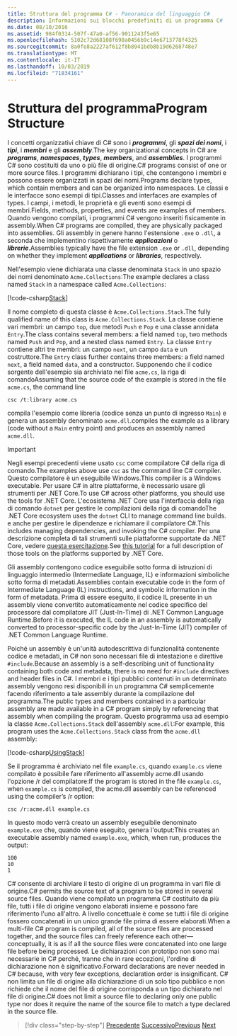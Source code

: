 ```yaml
---
title: Struttura del programma C# - Panoramica del linguaggio C#
description: Informazioni sui blocchi predefiniti di un programma C#
ms.date: 08/10/2016
ms.assetid: 984f0314-507f-47a0-af56-9011243f5e65
ms.openlocfilehash: 5102c72d68108f698a0456b9c14e6713778f4325
ms.sourcegitcommit: 8a0fe8a2227af612f8b8941bdb8b19d6268748e7
ms.translationtype: MT
ms.contentlocale: it-IT
ms.lasthandoff: 10/03/2019
ms.locfileid: "71834161"
---
```

# <a name="program-structure"></a><span data-ttu-id="027aa-103">Struttura del programma</span><span class="sxs-lookup"><span data-stu-id="027aa-103">Program Structure</span></span>

<span data-ttu-id="027aa-104">I concetti organizzativi chiave di C# sono i ***programmi***, gli ***spazi dei nomi***, i ***tipi***, i ***membri*** e gli ***assembly***.</span><span class="sxs-lookup"><span data-stu-id="027aa-104">The key organizational concepts in C# are ***programs***, ***namespaces***, ***types***, ***members***, and ***assemblies***.</span></span> <span data-ttu-id="027aa-105">I programmi C# sono costituiti da uno o più file di origine.</span><span class="sxs-lookup"><span data-stu-id="027aa-105">C# programs consist of one or more source files.</span></span> <span data-ttu-id="027aa-106">I programmi dichiarano i tipi, che contengono i membri e possono essere organizzati in spazi dei nomi.</span><span class="sxs-lookup"><span data-stu-id="027aa-106">Programs declare types, which contain members and can be organized into namespaces.</span></span> <span data-ttu-id="027aa-107">Le classi e le interfacce sono esempi di tipi.</span><span class="sxs-lookup"><span data-stu-id="027aa-107">Classes and interfaces are examples of types.</span></span> <span data-ttu-id="027aa-108">I campi, i metodi, le proprietà e gli eventi sono esempi di membri.</span><span class="sxs-lookup"><span data-stu-id="027aa-108">Fields, methods, properties, and events are examples of members.</span></span> <span data-ttu-id="027aa-109">Quando vengono compilati, i programmi C# vengono inseriti fisicamente in assembly.</span><span class="sxs-lookup"><span data-stu-id="027aa-109">When C# programs are compiled, they are physically packaged into assemblies.</span></span> <span data-ttu-id="027aa-110">Gli assembly in genere hanno l'estensione `.exe` o `.dll`, a seconda che implementino rispettivamente ***applicazioni*** o ***librerie***.</span><span class="sxs-lookup"><span data-stu-id="027aa-110">Assemblies typically have the file extension `.exe` or `.dll`, depending on whether they implement ***applications*** or ***libraries***, respectively.</span></span>

<span data-ttu-id="027aa-111">Nell'esempio viene dichiarata una classe denominata `Stack` in uno spazio dei nomi denominato `Acme.Collections`:</span><span class="sxs-lookup"><span data-stu-id="027aa-111">The example declares a class named `Stack` in a namespace called `Acme.Collections`:</span></span>

[!code-csharp[Stack](../../../samples/snippets/csharp/tour/program-structure/program.cs#L1-L34)]

<span data-ttu-id="027aa-112">Il nome completo di questa classe è `Acme.Collections.Stack`.</span><span class="sxs-lookup"><span data-stu-id="027aa-112">The fully qualified name of this class is `Acme.Collections.Stack`.</span></span> <span data-ttu-id="027aa-113">La classe contiene vari membri: un campo `top`, due metodi `Push` e `Pop` e una classe annidata `Entry`.</span><span class="sxs-lookup"><span data-stu-id="027aa-113">The class contains several members: a field named `top`, two methods named `Push` and `Pop`, and a nested class named `Entry`.</span></span> <span data-ttu-id="027aa-114">La classe `Entry` contiene altri tre membri: un campo `next`, un campo `data` e un costruttore.</span><span class="sxs-lookup"><span data-stu-id="027aa-114">The `Entry` class further contains three members: a field named `next`, a field named `data`, and a constructor.</span></span> <span data-ttu-id="027aa-115">Supponendo che il codice sorgente dell'esempio sia archiviato nel file `acme.cs`, la riga di comando</span><span class="sxs-lookup"><span data-stu-id="027aa-115">Assuming that the source code of the example is stored in the file `acme.cs`, the command line</span></span>

```console
csc /t:library acme.cs
```

<span data-ttu-id="027aa-116">compila l'esempio come libreria (codice senza un punto di ingresso `Main`) e genera un assembly denominato `acme.dll`.</span><span class="sxs-lookup"><span data-stu-id="027aa-116">compiles the example as a library (code without a `Main` entry point) and produces an assembly named `acme.dll`.</span></span>

> [!IMPORTANT]
> <span data-ttu-id="027aa-117">Negli esempi precedenti viene usato `csc` come compilatore C# della riga di comando.</span><span class="sxs-lookup"><span data-stu-id="027aa-117">The examples above use `csc` as the command line C# compiler.</span></span> <span data-ttu-id="027aa-118">Questo compilatore è un eseguibile Windows.</span><span class="sxs-lookup"><span data-stu-id="027aa-118">This compiler is a Windows executable.</span></span> <span data-ttu-id="027aa-119">Per usare C# in altre piattaforme, è necessario usare gli strumenti per .NET Core.</span><span class="sxs-lookup"><span data-stu-id="027aa-119">To use C# across other platforms, you should use the tools for .NET Core.</span></span> <span data-ttu-id="027aa-120">L'ecosistema .NET Core usa l'interfaccia della riga di comando `dotnet` per gestire le compilazioni della riga di comando</span><span class="sxs-lookup"><span data-stu-id="027aa-120">The .NET Core ecosystem uses the `dotnet` CLI to manage command line builds.</span></span> <span data-ttu-id="027aa-121">e anche per gestire le dipendenze e richiamare il compilatore C#.</span><span class="sxs-lookup"><span data-stu-id="027aa-121">This includes managing dependencies, and invoking the C# compiler.</span></span> <span data-ttu-id="027aa-122">Per una descrizione completa di tali strumenti sulle piattaforme supportate da .NET Core, vedere [questa esercitazione](../../core/tutorials/using-with-xplat-cli.md).</span><span class="sxs-lookup"><span data-stu-id="027aa-122">See [this tutorial](../../core/tutorials/using-with-xplat-cli.md) for a full description of those tools on the platforms supported by .NET Core.</span></span>

<span data-ttu-id="027aa-123">Gli assembly contengono codice eseguibile sotto forma di istruzioni di linguaggio intermedio (Intermediate Language, IL) e informazioni simboliche sotto forma di metadati.</span><span class="sxs-lookup"><span data-stu-id="027aa-123">Assemblies contain executable code in the form of Intermediate Language (IL) instructions, and symbolic information in the form of metadata.</span></span> <span data-ttu-id="027aa-124">Prima di essere eseguito, il codice IL presente in un assembly viene convertito automaticamente nel codice specifico del processore dal compilatore JIT (Just-In-Time) di .NET Common Language Runtime.</span><span class="sxs-lookup"><span data-stu-id="027aa-124">Before it is executed, the IL code in an assembly is automatically converted to processor-specific code by the Just-In-Time (JIT) compiler of .NET Common Language Runtime.</span></span>

<span data-ttu-id="027aa-125">Poiché un assembly è un'unità autodescrittiva di funzionalità contenente codice e metadati, in C# non sono necessari file di intestazione e direttive `#include`.</span><span class="sxs-lookup"><span data-stu-id="027aa-125">Because an assembly is a self-describing unit of functionality containing both code and metadata, there is no need for `#include` directives and header files in C#.</span></span> <span data-ttu-id="027aa-126">I membri e i tipi pubblici contenuti in un determinato assembly vengono resi disponibili in un programma C# semplicemente facendo riferimento a tale assembly durante la compilazione del programma.</span><span class="sxs-lookup"><span data-stu-id="027aa-126">The public types and members contained in a particular assembly are made available in a C# program simply by referencing that assembly when compiling the program.</span></span> <span data-ttu-id="027aa-127">Questo programma usa ad esempio la classe `Acme.Collections.Stack` dell'assembly `acme.dll`:</span><span class="sxs-lookup"><span data-stu-id="027aa-127">For example, this program uses the `Acme.Collections.Stack` class from the `acme.dll` assembly:</span></span>

[!code-csharp[UsingStack](../../../samples/snippets/csharp/tour/program-structure/Program.cs#L38-L52)]

<span data-ttu-id="027aa-128">Se il programma è archiviato nel file `example.cs`, quando `example.cs` viene compilato è possibile fare riferimento all'assembly acme.dll usando l'opzione /r del compilatore:</span><span class="sxs-lookup"><span data-stu-id="027aa-128">If the program is stored in the file `example.cs`, when `example.cs` is compiled, the acme.dll assembly can be referenced using the compiler’s /r option:</span></span>

```console
csc /r:acme.dll example.cs
```

<span data-ttu-id="027aa-129">In questo modo verrà creato un assembly eseguibile denominato `example.exe` che, quando viene eseguito, genera l'output:</span><span class="sxs-lookup"><span data-stu-id="027aa-129">This creates an executable assembly named `example.exe`, which, when run, produces the output:</span></span>

```console
100
10
1
```

<span data-ttu-id="027aa-130">C# consente di archiviare il testo di origine di un programma in vari file di origine.</span><span class="sxs-lookup"><span data-stu-id="027aa-130">C# permits the source text of a program to be stored in several source files.</span></span> <span data-ttu-id="027aa-131">Quando viene compilato un programma C# costituito da più file, tutti i file di origine vengono elaborati insieme e possono fare riferimento l'uno all'altro. A livello concettuale è come se tutti i file di origine fossero concatenati in un unico grande file prima di essere elaborati.</span><span class="sxs-lookup"><span data-stu-id="027aa-131">When a multi-file C# program is compiled, all of the source files are processed together, and the source files can freely reference each other—conceptually, it is as if all the source files were concatenated into one large file before being processed.</span></span> <span data-ttu-id="027aa-132">Le dichiarazioni con prototipo non sono mai necessarie in C# perché, tranne che in rare eccezioni, l'ordine di dichiarazione non è significativo.</span><span class="sxs-lookup"><span data-stu-id="027aa-132">Forward declarations are never needed in C# because, with very few exceptions, declaration order is insignificant.</span></span> <span data-ttu-id="027aa-133">C# non limita un file di origine alla dichiarazione di un solo tipo pubblico e non richiede che il nome del file di origine corrisponda a un tipo dichiarato nel file di origine.</span><span class="sxs-lookup"><span data-stu-id="027aa-133">C# does not limit a source file to declaring only one public type nor does it require the name of the source file to match a type declared in the source file.</span></span>

>[!div class="step-by-step"]
><span data-ttu-id="027aa-134">[Precedente](index.md)
>[Successivo](types-and-variables.md)</span><span class="sxs-lookup"><span data-stu-id="027aa-134">[Previous](index.md)
[Next](types-and-variables.md)</span></span>
